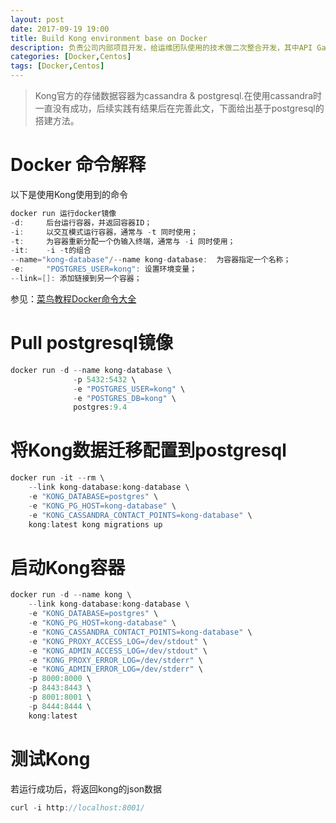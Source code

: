 ```yaml
---
layout: post
date: 2017-09-19 19:00
title: Build Kong environment base on Docker 
description: 负责公司内部项目开发，给运维团队使用的技术做二次整合开发，其中API Gataway使用开源的Kong，感觉挺有意思，研究一二；上篇文章写道“”在centos 7上搭建Docker环境”，因此本文将在Docker的基础上构建Kong.
categories: [Docker,Centos]
tags: [Docker,Centos]
---
```

> Kong官方的存储数据容器为cassandra & postgresql.在使用cassandra时一直没有成功，后续实践有结果后在完善此文，下面给出基于postgresql的搭建方法。

# Docker 命令解释
以下是使用Kong使用到的命令
```java
docker run 运行docker镜像
-d:     后台运行容器，并返回容器ID；
-i:     以交互模式运行容器，通常与 -t 同时使用；
-t:     为容器重新分配一个伪输入终端，通常与 -i 同时使用；
-it:    -i -t的组合
--name="kong-database"/--name kong-database:  为容器指定一个名称；
-e:     "POSTGRES_USER=kong": 设置环境变量；
--link=[]: 添加链接到另一个容器；
```
参见：[菜鸟教程Docker命令大全][1]

# Pull postgresql镜像
```java
docker run -d --name kong-database \
              -p 5432:5432 \
              -e "POSTGRES_USER=kong" \
              -e "POSTGRES_DB=kong" \
              postgres:9.4
```
# 将Kong数据迁移配置到postgresql
```java
docker run -it --rm \
    --link kong-database:kong-database \
    -e "KONG_DATABASE=postgres" \
    -e "KONG_PG_HOST=kong-database" \
    -e "KONG_CASSANDRA_CONTACT_POINTS=kong-database" \
    kong:latest kong migrations up
```

# 启动Kong容器
```java
docker run -d --name kong \
    --link kong-database:kong-database \
    -e "KONG_DATABASE=postgres" \
    -e "KONG_PG_HOST=kong-database" \
    -e "KONG_CASSANDRA_CONTACT_POINTS=kong-database" \
    -e "KONG_PROXY_ACCESS_LOG=/dev/stdout" \
    -e "KONG_ADMIN_ACCESS_LOG=/dev/stdout" \
    -e "KONG_PROXY_ERROR_LOG=/dev/stderr" \
    -e "KONG_ADMIN_ERROR_LOG=/dev/stderr" \
    -p 8000:8000 \
    -p 8443:8443 \
    -p 8001:8001 \
    -p 8444:8444 \
    kong:latest
```
# 测试Kong
若运行成功后，将返回kong的json数据
```java
curl -i http://localhost:8001/
```

  [1]: http://www.runoob.com/docker/docker-command-manual.html
